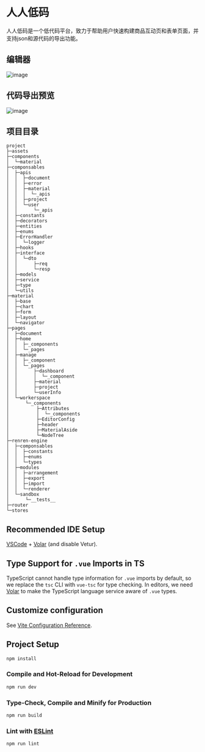 # 人人低码

人人低码是一个低代码平台，致力于帮助用户快速构建商品互动页和表单页面，并支持json和源代码的导出功能。
## 编辑器
![image](https://github.com/user-attachments/assets/bc0fb0d4-c989-45d4-8f79-adcf625e8c8e)
## 代码导出预览
![image](https://github.com/user-attachments/assets/6e21c345-61d5-4262-bda3-ee6b4ae7ab68)


## 项目目录
```
project
├─assets
├─components
│  └─material
├─componsables
│  ├─apis
│  │  ├─document
│  │  ├─error
│  │  ├─material
│  │  │  └─_apis
│  │  ├─project
│  │  └─user
│  │      └─_apis
│  ├─constants
│  ├─decorators
│  ├─entities
│  ├─enums
│  ├─ErrorHandler
│  │  └─logger
│  ├─hooks
│  ├─interface
│  │  └─dto
│  │      ├─req
│  │      └─resp
│  ├─models
│  ├─service
│  ├─type
│  └─utils
├─material
│  ├─base
│  ├─chart
│  ├─form
│  ├─layout
│  └─navigator
├─pages
│  ├─document
│  ├─home
│  │  ├─_components
│  │  └─_pages
│  ├─manage
│  │  ├─_component
│  │  └─_pages
│  │      ├─dashboard
│  │      │  └─_component
│  │      ├─material
│  │      ├─project
│  │      └─userInfo
│  └─workerspace
│      └─_components
│          ├─Attributes
│          │  └─_components
│          ├─EditorConfig
│          ├─header
│          ├─MaterialAside
│          └─NodeTree
├─renren-engine
│  ├─componsables
│  │  ├─constants
│  │  ├─enums
│  │  └─types
│  ├─modules
│  │  ├─arrangement
│  │  ├─export
│  │  ├─import
│  │  └─renderer
│  └─sandbox
│      └─__tests__
├─router
└─stores
```


## Recommended IDE Setup

[VSCode](https://code.visualstudio.com/) + [Volar](https://marketplace.visualstudio.com/items?itemName=Vue.volar) (and disable Vetur).

## Type Support for `.vue` Imports in TS

TypeScript cannot handle type information for `.vue` imports by default, so we replace the `tsc` CLI with `vue-tsc` for type checking. In editors, we need [Volar](https://marketplace.visualstudio.com/items?itemName=Vue.volar) to make the TypeScript language service aware of `.vue` types.

## Customize configuration

See [Vite Configuration Reference](https://vite.dev/config/).

## Project Setup

```sh
npm install
```

### Compile and Hot-Reload for Development

```sh
npm run dev
```

### Type-Check, Compile and Minify for Production

```sh
npm run build
```

### Lint with [ESLint](https://eslint.org/)

```sh
npm run lint
```
